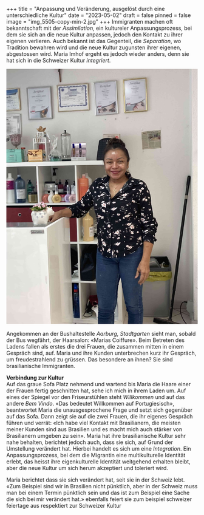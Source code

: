 +++
title = "Anpassung und Veränderung, ausgelöst durch eine unterschiedliche Kultur"
date = "2023-05-02"
draft = false
pinned = false
image = "img_5505-copy-min-2.jpg"
+++
Immigranten machen oft bekanntschaft mit der *Assimilation*, ein kultureler Anpassungsprozess, bei dem sie sich an die neue Kultur anpassen, jedoch den Kontakt zu ihrer eigenen verlieren. Auch bekannt ist das Gegenteil, die *Separation*, wo Tradition bewahren wird und die neue Kultur zugunsten ihrer eigenen, abgestossen wird. Maria Imhof ergeht es jedoch wieder anders, denn sie hat sich in die Schweizer Kultur *integriert*.

![Maria Imhof (52) ist in Brasilien geboren und lebt seit 2010 in der Schweiz. Sie kam in die Schweiz, weil sie einen Schweizer Mann heiratete, um mit ihm in der Schweiz eine Familie zu gründen. Sie ist eine selbstständige Friseurin mit einem eigenen Haarsalon.](img_5505-copy-min-2.jpg)

Angekommen an der Bushaltestelle *Aarburg, Stadtgarten* sieht man, sobald der Bus wegfährt, der Haarsalon: «Marias Coiffure». Beim Betreten des Ladens fallen als erstes die drei Frauen, die zusammen mitten in einem Gespräch sind, auf. Maria und ihre Kunden unterbrechen kurz ihr Gespräch, um freudestrahlend zu grüssen. Das besondere an ihnen? Sie sind brasilianische Immigranten.  

**Verbindung zur Kultur**\
Auf das graue Sofa Platz nehmend und wartend bis Maria die Haare einer der Frauen fertig geschnitten hat, sehe ich mich in ihrem Laden um. Auf eines der Spiegel vor den Friseurstühlen steht *Willkommen* und auf das andere *Bem Vindo*. «Das bedeutet Willkommen auf Portugiesisch», beantwortet Maria die unausgesprochene Frage und setzt sich gegenüber auf das Sofa. Dann zeigt sie auf die zwei Frauen, die ihr eigenes Gespräch führen und verrät: «Ich habe viel Kontakt mit Brasilianern, die meisten meiner Kunden sind aus Brasilien und es macht mich auch stärker von Brasilianern umgeben zu sein». Maria hat ihre brasilianische Kultur sehr nahe behalten, berichtet jedoch auch, dass sie sich, auf Grund der Umstellung verändert hat. Hierbei handelt es sich um eine *Integration*. Ein Anpassungsprozess, bei dem die Migrantin eine multikulturelle Identität erlebt, das heisst ihre eigenkulturelle Identität weitgehend erhalten bleibt, aber die neue Kultur um sich herum akzeptiert und toleriert wird.

Maria berichtet dass sie sich verändert hat, seit sie in der Schweiz lebt. «Zum Beispiel sind wir in Brasilien nicht pünktlich, aber in der Schweiz muss man bei einem Termin pünktlich sein und das ist zum Beispiel eine Sache die sich bei mir verändert hat.» ebenfalls feiert sie zum beispiel schweizer feiertage aus respektiert zur Schweizer Kultur